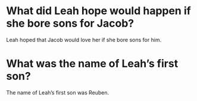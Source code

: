 # What did Leah hope would happen if she bore sons for Jacob?

Leah hoped that Jacob would love her if she bore sons for him.

# What was the name of Leah’s first son?

The name of Leah’s first son was Reuben.
